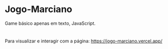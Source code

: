 # Jogo-Marciano
Game básico apenas em texto, JavaScript.
#
Para visualizar e interagir com a página:
https://jogo-marciano.vercel.app/
